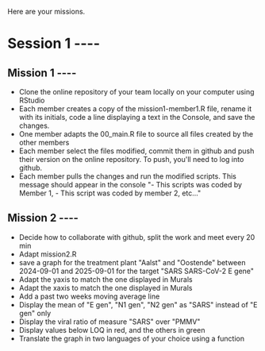 Here are your missions.

# Session 1 ----
## Mission 1 ----
- Clone the online repository of your team locally on your computer using RStudio
- Each member creates a copy of the mission1-member1.R file, rename it with its initials, code a line displaying a text in the Console, and save the changes.
- One member adapts the 00_main.R file to source all files created by the other members
- Each member select the files modified, commit them in github and push their version on the online repository. To push, you'll need to log into github.
- Each member pulls the changes and run the modified scripts. This message should appear in the console "- This scripts was coded by Member 1, - This script was coded by member 2, etc..."

## Mission 2 ----
- Decide how to collaborate with github, split the work and meet every 20 min
- Adapt mission2.R
- save a graph for the treatment plant "Aalst" and "Oostende" between 2024-09-01 and 2025-09-01 for the target "SARS SARS-CoV-2 E gene"
- Adapt the yaxis to match the one displayed in Murals
- Adapt the xaxis to match the one displayed in Murals
- Add a past two weeks moving average line
- Display the mean of "E gen", "N1 gen", "N2 gen" as "SARS" instead of "E gen" only
- Display the viral ratio of measure "SARS" over "PMMV"
- Display values below LOQ in red, and the others in green
- Translate the graph in two languages of your choice using a function
